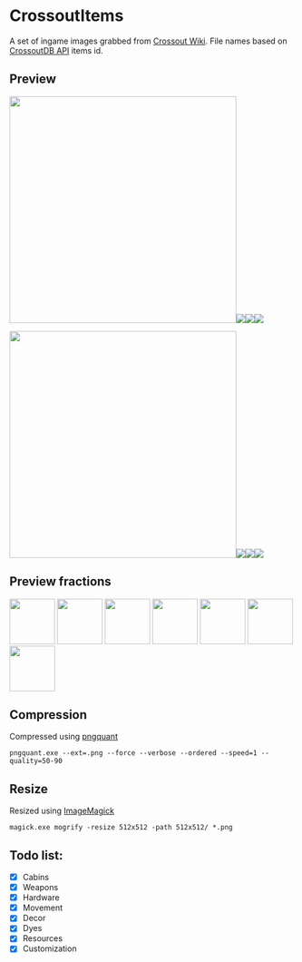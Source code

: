 # CrossoutItems
A set of ingame images grabbed from [Crossout Wiki](http://ru.crossout.wikia.com). File names based on [CrossoutDB API](https://github.com/Zicore/CrossoutMarket#crossoutdb-api) items id.

## Preview
<img src="https://raw.githubusercontent.com/glmn/CrossoutItems/master/512x512/497.png" width="400">![](https://raw.githubusercontent.com/glmn/CrossoutItems/master/256x256/497.png)![](https://raw.githubusercontent.com/glmn/CrossoutItems/master/128x128/497.png)![](https://raw.githubusercontent.com/glmn/CrossoutItems/master/64x64/497.png)

<img src="https://raw.githubusercontent.com/glmn/CrossoutItems/master/512x512/162.png" width="400">![](https://raw.githubusercontent.com/glmn/CrossoutItems/master/256x256/162.png)![](https://raw.githubusercontent.com/glmn/CrossoutItems/master/128x128/162.png)![](https://raw.githubusercontent.com/glmn/CrossoutItems/master/64x64/162.png)

## Preview fractions
<img src="https://raw.githubusercontent.com/glmn/CrossoutItems/master/icons/fractions/engineers.png" width="80">
<img src="https://raw.githubusercontent.com/glmn/CrossoutItems/master/icons/fractions/lunatics.png" width="80">
<img src="https://raw.githubusercontent.com/glmn/CrossoutItems/master/icons/fractions/nomads.png" width="80">
<img src="https://raw.githubusercontent.com/glmn/CrossoutItems/master/icons/fractions/scavangers.png" width="80">
<img src="https://raw.githubusercontent.com/glmn/CrossoutItems/master/icons/fractions/steppenwolfs.png" width="80">
<img src="https://raw.githubusercontent.com/glmn/CrossoutItems/master/icons/fractions/dawns_children.png" width="80">
<img src="https://raw.githubusercontent.com/glmn/CrossoutItems/master/icons/fractions/firtestarters.png" width="80">

## Compression
Compressed using [pngquant](https://pngquant.org/)

```pngquant.exe --ext=.png --force --verbose --ordered --speed=1 --quality=50-90```

## Resize
Resized using [ImageMagick](https://www.imagemagick.org/script/download.php)

```magick.exe mogrify -resize 512x512 -path 512x512/ *.png```


## Todo list:
 - [x] Cabins
 - [x] Weapons
 - [x] Hardware
 - [x] Movement
 - [x] Decor
 - [x] Dyes
 - [x] Resources
 - [x] Customization